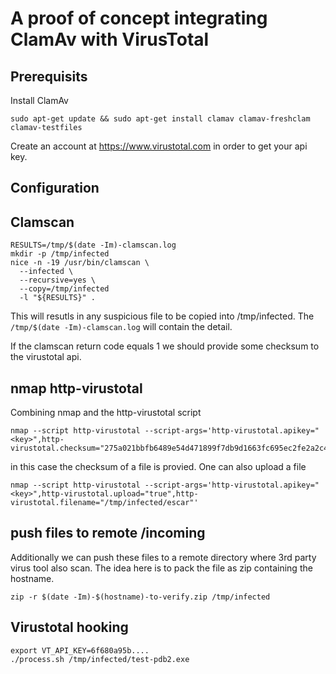 # A proof of concept integrating ClamAv with VirusTotal

## Prerequisits

Install ClamAv

```
sudo apt-get update && sudo apt-get install clamav clamav-freshclam clamav-testfiles
```

Create an account at https://www.virustotal.com in order to get your api key.

## Configuration


## Clamscan

```
RESULTS=/tmp/$(date -Im)-clamscan.log
mkdir -p /tmp/infected
nice -n -19 /usr/bin/clamscan \
  --infected \
  --recursive=yes \
  --copy=/tmp/infected
  -l "${RESULTS}" .
```

This will resutls in any suspicious file to be copied into /tmp/infected.
The `/tmp/$(date -Im)-clamscan.log` will contain the detail.

If the clamscan return code equals 1 we should provide some checksum to the virustotal api.

## nmap http-virustotal

Combining nmap and the http-virustotal script

```
nmap --script http-virustotal --script-args='http-virustotal.apikey="<key>",http-virustotal.checksum="275a021bbfb6489e54d471899f7db9d1663fc695ec2fe2a2c4538aabf651fd0f"'
```

in this case the checksum of a file is provied. One can also upload a file

```
nmap --script http-virustotal --script-args='http-virustotal.apikey="<key>",http-virustotal.upload="true",http-virustotal.filename="/tmp/infected/escar"'
```

## push files to remote /incoming

Additionally we can push these files to a remote directory where 3rd party virus tool also scan.
The idea here is to pack the file as zip containing the hostname.

```
zip -r $(date -Im)-$(hostname)-to-verify.zip /tmp/infected
```

## Virustotal hooking

```
export VT_API_KEY=6f680a95b....
./process.sh /tmp/infected/test-pdb2.exe
```

